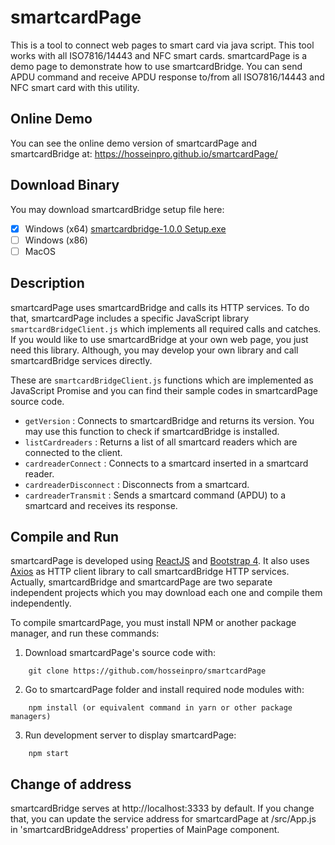 # smartcardPage

This is a tool to connect web pages to smart card via java script. This tool works with all ISO7816/14443 and NFC smart cards. smartcardPage is a demo page to demonstrate how to use smartcardBridge.
You can send APDU command and receive APDU response to/from all ISO7816/14443 and NFC smart card with this utility.

## Online Demo

You can see the online demo version of smartcardPage and smartcardBridge at: https://hosseinpro.github.io/smartcardPage/

## Download Binary

You may download smartcardBridge setup file here:

- [x] Windows (x64) [smartcardbridge-1.0.0 Setup.exe](https://github.com/hosseinpro/smartcardPage/raw/master/smartcardBridge/out/make/squirrel.windows/x64/smartcardbridge-1.0.0%20Setup.exe)
- [ ] Windows (x86)
- [ ] MacOS

## Description

smartcardPage uses smartcardBridge and calls its HTTP services. To do that, smartcardPage includes a specific JavaScript library `smartcardBridgeClient.js` which implements all required calls and catches. If you would like to use smartcardBridge at your own web page, you just need this library. Although, you may develop your own library and call smartcardBridge services directly.

These are `smartcardBridgeClient.js` functions which are implemented as JavaScript Promise and you can find their sample codes in smartcardPage source code.

- `getVersion` : Connects to smartcardBridge and returns its version. You may use this function to check if smartcardBridge is installed.
- `listCardreaders` : Returns a list of all smartcard readers which are connected to the client.
- `cardreaderConnect` : Connects to a smartcard inserted in a smartcard reader.
- `cardreaderDisconnect` : Disconnects from a smartcard.
- `cardreaderTransmit` : Sends a smartcard command (APDU) to a smartcard and receives its response.

## Compile and Run

smartcardPage is developed using [ReactJS](https://reactjs.org) and [Bootstrap 4](https://getbootstrap.com). It also uses [Axios](https://github.com/axios) as HTTP client library to call smartcardBridge HTTP services. Actually, smartcardBridge and smartcardPage are two separate independent projects which you may download each one and compile them independently.

To compile smartcardPage, you must install NPM or another package manager, and run these commands:

1.  Download smartcardPage's source code with:

```
    git clone https://github.com/hosseinpro/smartcardPage
```

2.  Go to smartcardPage folder and install required node modules with:

```
    npm install (or equivalent command in yarn or other package managers)
```

3.  Run development server to display smartcardPage:

```
    npm start
```

## Change of address

smartcardBridge serves at http://localhost:3333 by default. If you change that, you can update the service address for smartcardPage at /src/App.js in 'smartcardBridgeAddress' properties of MainPage component.
